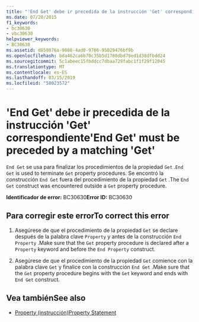 ```yaml
---
title: "'End Get' debe ir precedida de la instrucción 'Get' correspondiente"
ms.date: 07/20/2015
f1_keywords:
- bc30630
- vbc30630
helpviewer_keywords:
- BC30630
ms.assetid: d858076a-9088-4ad0-9766-95029476bf9b
ms.openlocfilehash: bda462ca6b70c35b5d1780dbd79ed1d38dfbdd24
ms.sourcegitcommit: 5c1abeec15fbddcc7dbaa729fabc1f1f29f12045
ms.translationtype: MT
ms.contentlocale: es-ES
ms.lasthandoff: 03/15/2019
ms.locfileid: "58023572"
---
```

# <a name="end-get-must-be-preceded-by-a-matching-get"></a><span data-ttu-id="13290-102">'End Get' debe ir precedida de la instrucción 'Get' correspondiente</span><span class="sxs-lookup"><span data-stu-id="13290-102">'End Get' must be preceded by a matching 'Get'</span></span>
<span data-ttu-id="13290-103">`End Get` se usa para finalizar los procedimientos de la propiedad `Get` .</span><span class="sxs-lookup"><span data-stu-id="13290-103">`End Get` is used to terminate `Get` property procedures.</span></span> <span data-ttu-id="13290-104">Se encontró la construcción `End Get` fuera del procedimiento de la propiedad `Get` .</span><span class="sxs-lookup"><span data-stu-id="13290-104">The `End Get` construct was encountered outside a `Get` property procedure.</span></span>  
  
 <span data-ttu-id="13290-105">**Identificador de error:** BC30630</span><span class="sxs-lookup"><span data-stu-id="13290-105">**Error ID:** BC30630</span></span>  
  
## <a name="to-correct-this-error"></a><span data-ttu-id="13290-106">Para corregir este error</span><span class="sxs-lookup"><span data-stu-id="13290-106">To correct this error</span></span>  
  
1.  <span data-ttu-id="13290-107">Asegúrese de que el procedimiento de la propiedad `Get` se declare después de la palabra clave `Property` y antes de la construcción `End Property` .</span><span class="sxs-lookup"><span data-stu-id="13290-107">Make sure that the `Get` property procedure is declared after a `Property` keyword and before the `End Property` construct.</span></span>  
  
2.  <span data-ttu-id="13290-108">Asegúrese de que el procedimiento de la propiedad `Get` comience con la palabra clave `Get` y finalice con la construcción `End Get` .</span><span class="sxs-lookup"><span data-stu-id="13290-108">Make sure that the `Get` property procedure begins with the `Get` keyword and ends with `End Get` construct.</span></span>  
  
## <a name="see-also"></a><span data-ttu-id="13290-109">Vea también</span><span class="sxs-lookup"><span data-stu-id="13290-109">See also</span></span>

- [<span data-ttu-id="13290-110">Property (instrucción)</span><span class="sxs-lookup"><span data-stu-id="13290-110">Property Statement</span></span>](../../visual-basic/language-reference/statements/property-statement.md)

